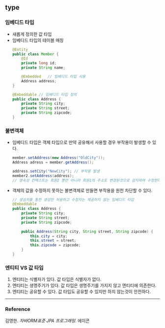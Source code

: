 ## type

### 임베디드 타입
- 새롭게 정의한 값 타입
- 임베디드 타입의 테이블 매칭   
    ```java
    @Entity
    public class Member {
        @Id
        private long id;
        private String name;
    
        @Embedded   // 임베디드 타입 사용
        Address address;
    }
    
    @Embeddable // 임베디드 타입 정의
    public class Address {
        private String city;
        private String street;
        private String zipcode;
    }
    ```
  
### 불변객체
- 임베디드 타입은 객체 타입으로 만약 공유해서 사용할 경우 부작용이 발생할 수 있다.
    ```java
    member.setAddress(new Address("OldCity"));
    Address adress = member.getAddress();
    
    address.setCity("NewCity"); // 부작용 발생
    member2.setAddress(address);
    // 영속성 컨텍스트는 회원2 뿐만 아니라 회원1의 주소도 변경된것으로 감지하여 수정한다.
    ```  
- 객체의 값을 수정하지 못하는 불변객체로 만들면 부작용을 원천 차단할 수 있다.
    ```java
    // 생성자를 통한 생성만 허용하고 수정자는 제공하지 않는 임베디드 타입
    @Embeddable
    public class Address {
        private String city;
        private String street;
        private String zipcode;
      
        public Address(String city, String street, String zipcode) {
            this.city = city;
            this.street = street;
            this.zipcode = zipcode;  
        }  
    }
    ```

### 엔티티 VS 값 타입
1. 엔티티는 식별자가 있다. 값 타입은 식별자가 없다.
1. 엔티티는 생명주기가 있다. 값 타입은 생명주기를 가지지 않고 엔티티에 의존한다.
1. 엔티티는 공유할 수 있다. 값 타입도 공유할 수 있지만 하지 않는것이 안전하다.


---
### Reference
김영한. _자바ORM표준 JPA 프로그래밍_. 에이콘